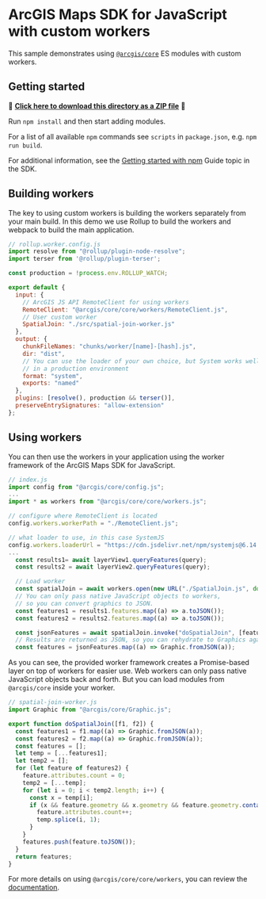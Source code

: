 # ArcGIS Maps SDK for JavaScript with custom workers

This sample demonstrates using [`@arcgis/core`](https://www.npmjs.com/package/@arcgis/core) ES modules with custom workers.

## Getting started

📁 **[Click here to download this directory as a ZIP file](https://github.com/Esri/jsapi-resources/blob/main/zips/core-sample-jsapi-custom-workers.zip)** 📁

Run `npm install` and then start adding modules.

For a list of all available `npm` commands see `scripts` in `package.json`, e.g. `npm run build`.

For additional information, see the [Getting started with npm](https://developers.arcgis.com/javascript/latest/getting-started-npm#api) Guide topic in the SDK.

## Building workers

The key to using custom workers is building the workers separately from your main build. In this demo we use Rollup to build the workers and webpack to build the main application.

```js
// rollup.worker.config.js
import resolve from "@rollup/plugin-node-resolve";
import terser from '@rollup/plugin-terser';

const production = !process.env.ROLLUP_WATCH;

export default {
  input: {
    // ArcGIS JS API RemoteClient for using workers
    RemoteClient: "@arcgis/core/core/workers/RemoteClient.js",
    // User custom worker
    SpatialJoin: "./src/spatial-join-worker.js"
  },
  output: {
    chunkFileNames: "chunks/worker/[name]-[hash].js",
    dir: "dist",
    // You can use the loader of your own choice, but System works well
    // in a production environment
    format: "system",
    exports: "named"
  },
  plugins: [resolve(), production && terser()],
  preserveEntrySignatures: "allow-extension"
};
```

## Using workers

You can then use the workers in your application using the worker framework of the ArcGIS Maps SDK for JavaScript.

```js
// index.js
import config from "@arcgis/core/config.js";
...
import * as workers from "@arcgis/core/core/workers.js";

// configure where RemoteClient is located
config.workers.workerPath = "./RemoteClient.js";

// what loader to use, in this case SystemJS
config.workers.loaderUrl = "https://cdn.jsdelivr.net/npm/systemjs@6.14.3/dist/s.min.js";
...
  const results1= await layerView1.queryFeatures(query);
  const results2 = await layerView2.queryFeatures(query);

  // Load worker
  const spatialJoin = await workers.open(new URL("./SpatialJoin.js", document.baseURI).href);
  // You can only pass native JavaScript objects to workers,
  // so you can convert graphics to JSON.
  const features1 = results1.features.map((a) => a.toJSON());
  const features2 = results2.features.map((a) => a.toJSON());

  const jsonFeatures = await spatialJoin.invoke("doSpatialJoin", [features1, features2]);
  // Results are returned as JSON, so you can rehydrate to Graphics again
  const features = jsonFeatures.map((a) => Graphic.fromJSON(a));
```

As you can see, the provided worker framework creates a Promise-based layer on top of workers for easier use. Web workers can only pass native JavaScript objects back and forth. But you can load modules from `@arcgis/core` inside your worker.

```js
// spatial-join-worker.js
import Graphic from "@arcgis/core/Graphic.js";

export function doSpatialJoin([f1, f2]) {
  const features1 = f1.map((a) => Graphic.fromJSON(a));
  const features2 = f2.map((a) => Graphic.fromJSON(a));
  const features = [];
  let temp = [...features1];
  let temp2 = [];
  for (let feature of features2) {
    feature.attributes.count = 0;
    temp2 = [...temp];
    for (let i = 0; i < temp2.length; i++) {
      const x = temp[i];
      if (x && feature.geometry && x.geometry && feature.geometry.contains(x.geometry)) {
        feature.attributes.count++;
        temp.splice(i, 1);
      }
    }
    features.push(feature.toJSON());
  }
  return features;
}

```

For more details on using `@arcgis/core/core/workers`, you can review the [documentation](https://developers.arcgis.com/javascript/latest/api-reference/esri-core-workers.html).
